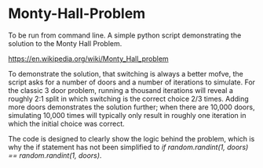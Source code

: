 # Monty-Hall-Problem
To be run from command line. A simple python script demonstrating the solution to the Monty Hall Problem.

https://en.wikipedia.org/wiki/Monty_Hall_problem

To demonstrate the solution, that switching is always a better mofve, the script asks for a number of doors and a number of iterations to simulate. For the classic 3 door problem, running a thousand iterations will reveal a roughly 2:1 split in which switching is the correct choice 2/3 times. Adding more doors demonstrates the solution further; when there are 10,000 doors, simulating 10,000 times will typically only result in roughly one iteration in which the initial choice was correct. 

The code is designed to clearly show the logic behind the problem, which is why the if statement has not been simplified to _if random.randint(1, doors) == random.randint(1, doors)_.
